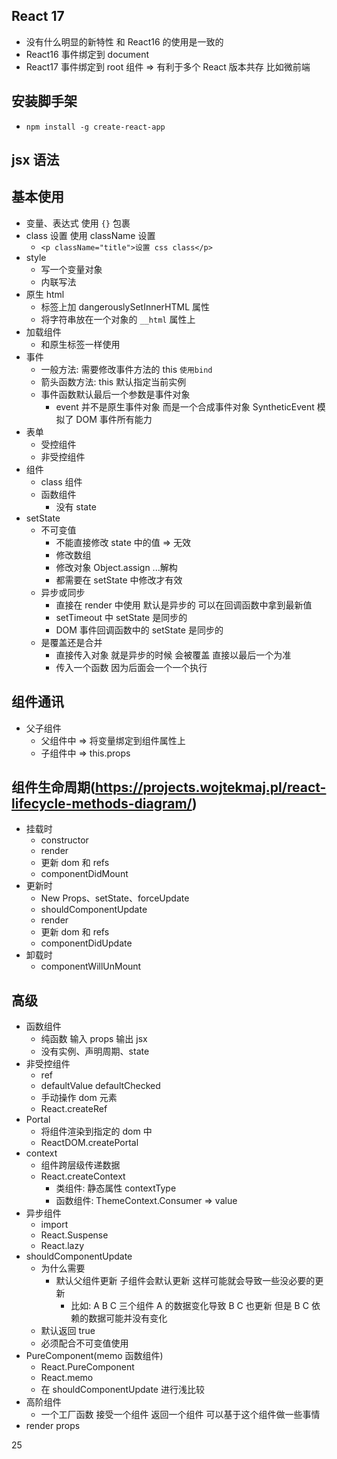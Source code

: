 ## React 17

- 没有什么明显的新特性 和 React16 的使用是一致的
- React16 事件绑定到 document
- React17 事件绑定到 root 组件 => 有利于多个 React 版本共存 比如微前端

## 安装脚手架

- `npm install -g create-react-app`

## jsx 语法

## 基本使用

- 变量、表达式 使用 `{}` 包裹
- class 设置 使用 className 设置
  - `<p className="title">设置 css class</p>`
- style
  - 写一个变量对象
  - 内联写法
- 原生 html
  - 标签上加 dangerouslySetInnerHTML 属性
  - 将字符串放在一个对象的 `__html` 属性上
- 加载组件
  - 和原生标签一样使用
- 事件
  - 一般方法: 需要修改事件方法的 this `使用bind`
  - 箭头函数方法: this 默认指定当前实例
  - 事件函数默认最后一个参数是事件对象
    - event 并不是原生事件对象 而是一个合成事件对象 SyntheticEvent 模拟了 DOM 事件所有能力
- 表单
  - 受控组件
  - 非受控组件
- 组件
  - class 组件
  - 函数组件
    - 没有 state
- setState
  - 不可变值
    - 不能直接修改 state 中的值 => 无效
    - 修改数组
    - 修改对象 Object.assign ...解构
    - 都需要在 setState 中修改才有效
  - 异步或同步
    - 直接在 render 中使用 默认是异步的 可以在回调函数中拿到最新值
    - setTimeout 中 setState 是同步的
    - DOM 事件回调函数中的 setState 是同步的
  - 是覆盖还是合并
    - 直接传入对象 就是异步的时候 会被覆盖 直接以最后一个为准
    - 传入一个函数 因为后面会一个一个执行

## 组件通讯

- 父子组件
  - 父组件中 => 将变量绑定到组件属性上
  - 子组件中 => this.props

## 组件生命周期(https://projects.wojtekmaj.pl/react-lifecycle-methods-diagram/)

- 挂载时
  - constructor
  - render
  - 更新 dom 和 refs
  - componentDidMount
- 更新时
  - New Props、setState、forceUpdate
  - shouldComponentUpdate
  - render
  - 更新 dom 和 refs
  - componentDidUpdate
- 卸载时
  - componentWillUnMount

## 高级

- 函数组件
  - 纯函数 输入 props 输出 jsx
  - 没有实例、声明周期、state
- 非受控组件
  - ref
  - defaultValue defaultChecked
  - 手动操作 dom 元素
  - React.createRef
- Portal
  - 将组件渲染到指定的 dom 中
  - ReactDOM.createPortal
- context
  - 组件跨层级传递数据
  - React.createContext
    - 类组件: 静态属性 contextType
    - 函数组件: ThemeContext.Consumer => value
- 异步组件
  - import
  - React.Suspense
  - React.lazy
- shouldComponentUpdate
  - 为什么需要
    - 默认父组件更新 子组件会默认更新 这样可能就会导致一些没必要的更新
      - 比如: A B C 三个组件 A 的数据变化导致 B C 也更新 但是 B C 依赖的数据可能并没有变化
  - 默认返回 true
  - 必须配合不可变值使用
- PureComponent(memo 函数组件)
  - React.PureComponent
  - React.memo
  - 在 shouldComponentUpdate 进行浅比较
- 高阶组件
  - 一个工厂函数 接受一个组件 返回一个组件 可以基于这个组件做一些事情
- render props

25
